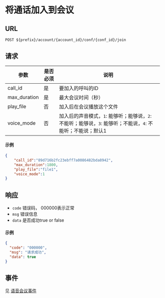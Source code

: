# 将通话加入到会议

## URL

```
POST ${prefix}/account/{account_id}/conf/{conf_id}/join
```

## 请求

| 参数           | 是否必须 | 说明                                       |
| ------------ | ---- | ---------------------------------------- |
| call_id      | 是    | 要加入的呼叫的ID                                |
| max_duration | 是    | 最大会议时间（秒）                                |
| play_file    | 否    | 加入后在会议播放这个文件                             |
| voice_mode   | 否    | 加入后的声音模式，``1``: 能够听；能够说，`2`: 不能听；能够说，`3`: 能够听；不能说，`4`: 不能听；不能说；默认1 |



#### 示例
```json
{
	"call_id":"89d716b2fc23ebff7a0086482bda8942",
	"max_duration":1800,
	"play_file":"file1",
	"voice_mode":1
}
```

## 响应
- `code` 错误码， 000000表示正常
- `msg` 错误信息
- `data` 是否成功true or false

#### 示例
```json
{
  "code": "000000",
  "msg": "请求成功",
  "data": true
}
```

## 事件

见 [语音会议事件](../env/conf/index.md)
